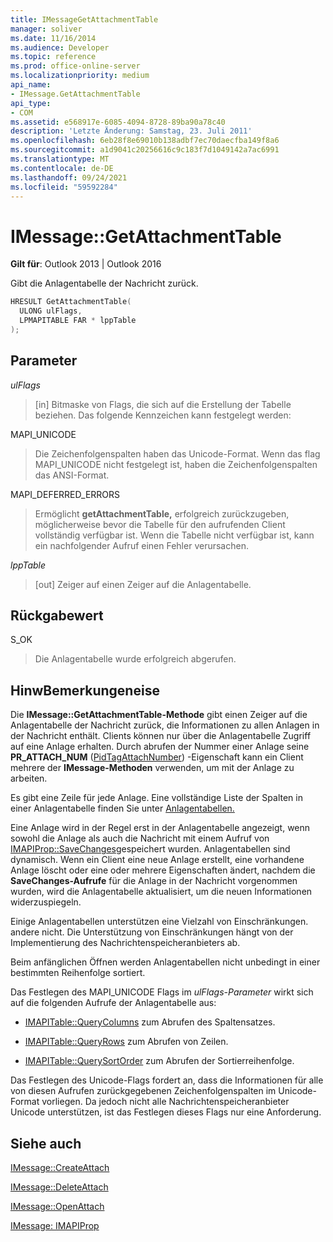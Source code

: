 ```yaml
---
title: IMessageGetAttachmentTable
manager: soliver
ms.date: 11/16/2014
ms.audience: Developer
ms.topic: reference
ms.prod: office-online-server
ms.localizationpriority: medium
api_name:
- IMessage.GetAttachmentTable
api_type:
- COM
ms.assetid: e568917e-6085-4094-8728-89ba90a78c40
description: 'Letzte Änderung: Samstag, 23. Juli 2011'
ms.openlocfilehash: 6eb28f8e69010b138adbf7ec70daecfba149f8a6
ms.sourcegitcommit: a1d9041c20256616c9c183f7d1049142a7ac6991
ms.translationtype: MT
ms.contentlocale: de-DE
ms.lasthandoff: 09/24/2021
ms.locfileid: "59592284"
---
```

# <a name="imessagegetattachmenttable"></a>IMessage::GetAttachmentTable

  
  
**Gilt für**: Outlook 2013 | Outlook 2016 
  
Gibt die Anlagentabelle der Nachricht zurück.
  
```cpp
HRESULT GetAttachmentTable(
  ULONG ulFlags,
  LPMAPITABLE FAR * lppTable
);
```

## <a name="parameters"></a>Parameter

 _ulFlags_
  
> [in] Bitmaske von Flags, die sich auf die Erstellung der Tabelle beziehen. Das folgende Kennzeichen kann festgelegt werden: 
    
MAPI_UNICODE 
  
> Die Zeichenfolgenspalten haben das Unicode-Format. Wenn das flag MAPI_UNICODE nicht festgelegt ist, haben die Zeichenfolgenspalten das ANSI-Format.
    
MAPI_DEFERRED_ERRORS 
  
> Ermöglicht **getAttachmentTable,** erfolgreich zurückzugeben, möglicherweise bevor die Tabelle für den aufrufenden Client vollständig verfügbar ist. Wenn die Tabelle nicht verfügbar ist, kann ein nachfolgender Aufruf einen Fehler verursachen. 
    
 _lppTable_
  
> [out] Zeiger auf einen Zeiger auf die Anlagentabelle.
    
## <a name="return-value"></a>Rückgabewert

S_OK 
  
> Die Anlagentabelle wurde erfolgreich abgerufen.
    
## <a name="remarks"></a>HinwBemerkungeneise

Die **IMessage::GetAttachmentTable-Methode** gibt einen Zeiger auf die Anlagentabelle der Nachricht zurück, die Informationen zu allen Anlagen in der Nachricht enthält. Clients können nur über die Anlagentabelle Zugriff auf eine Anlage erhalten. Durch abrufen der Nummer einer Anlage seine **PR_ATTACH_NUM** ([PidTagAttachNumber](pidtagattachnumber-canonical-property.md)) -Eigenschaft kann ein Client mehrere der **IMessage-Methoden** verwenden, um mit der Anlage zu arbeiten. 
  
Es gibt eine Zeile für jede Anlage. Eine vollständige Liste der Spalten in einer Anlagentabelle finden Sie unter [Anlagentabellen.](attachment-tables.md)
  
Eine Anlage wird in der Regel erst in der Anlagentabelle angezeigt, wenn sowohl die Anlage als auch die Nachricht mit einem Aufruf von [IMAPIProp::SaveChanges](imapiprop-savechanges.md)gespeichert wurden. Anlagentabellen sind dynamisch. Wenn ein Client eine neue Anlage erstellt, eine vorhandene Anlage löscht oder eine oder mehrere Eigenschaften ändert, nachdem die **SaveChanges-Aufrufe** für die Anlage in der Nachricht vorgenommen wurden, wird die Anlagentabelle aktualisiert, um die neuen Informationen widerzuspiegeln. 
  
Einige Anlagentabellen unterstützen eine Vielzahl von Einschränkungen. andere nicht. Die Unterstützung von Einschränkungen hängt von der Implementierung des Nachrichtenspeicheranbieters ab. 
  
Beim anfänglichen Öffnen werden Anlagentabellen nicht unbedingt in einer bestimmten Reihenfolge sortiert. 
  
Das Festlegen des MAPI_UNICODE Flags im  _ulFlags-Parameter_ wirkt sich auf die folgenden Aufrufe der Anlagentabelle aus: 
  
- [IMAPITable::QueryColumns](imapitable-querycolumns.md) zum Abrufen des Spaltensatzes. 
    
- [IMAPITable::QueryRows](imapitable-queryrows.md) zum Abrufen von Zeilen. 
    
- [IMAPITable::QuerySortOrder](imapitable-querysortorder.md) zum Abrufen der Sortierreihenfolge. 
    
Das Festlegen des Unicode-Flags fordert an, dass die Informationen für alle von diesen Aufrufen zurückgegebenen Zeichenfolgenspalten im Unicode-Format vorliegen. Da jedoch nicht alle Nachrichtenspeicheranbieter Unicode unterstützen, ist das Festlegen dieses Flags nur eine Anforderung.
  
## <a name="see-also"></a>Siehe auch



[IMessage::CreateAttach](imessage-createattach.md)
  
[IMessage::DeleteAttach](imessage-deleteattach.md)
  
[IMessage::OpenAttach](imessage-openattach.md)
  
[IMessage: IMAPIProp](imessageimapiprop.md)

